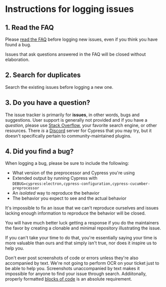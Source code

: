# Instructions for logging issues

## 1. Read the FAQ

Please [read the FAQ](docs/faq.md) before logging new issues, even if you think you have found a bug.

Issues that ask questions answered in the FAQ will be closed without elaboration.

## 2. Search for duplicates

Search the existing issues before logging a new one.

## 3. Do you have a question?

The issue tracker is primarily for **issues**, in other words, bugs and suggestions. User support is generally not provided and if you have a *question*, please use [Stack Overflow](https://stackoverflow.com/questions/tagged/cypress-cucumber-preprocessor), your favorite search engine, or other resources. There *is* a [Discord](https://on.cypress.io/chat) server for Cypress that you may try, but it doesn't specifically pertain to community-maintained plugins.

## 4. Did you find a bug?

When logging a bug, please be sure to include the following:

 * What version of the preprocessor and Cypress you're using
 * Extended output by running Cypress with `DEBUG=cypress:electron,cypress-configuration,cypress-cucumber-preprocessor`
 * An *isolated* way to reproduce the behavior
 * The behavior you expect to see and the actual behavior

It's impossible to fix an issue that we can't reproduce ourselves and issues lacking enough information to reproduce the behavior will be closed.

You will have much better luck getting a response if you do the maintainers the favor by creating a clonable and minimal repository illustrating the issue.

If you can't take your time to do that, you're essentially saying your time is more valuable than ours and that simply isn't true, nor does it inspire us to help you.

Don't ever post screenshots of code or errors unless they're also accompanied by text. We're not going to perform OCR on your ticket just to be able to help you. Screenshots unaccompanied by text makes it impossible for anyone to find your issue through search. Addiitonally, properly formatted [blocks of code](https://docs.github.com/en/get-started/writing-on-github/working-with-advanced-formatting/creating-and-highlighting-code-blocks) is an absolute requirement.
